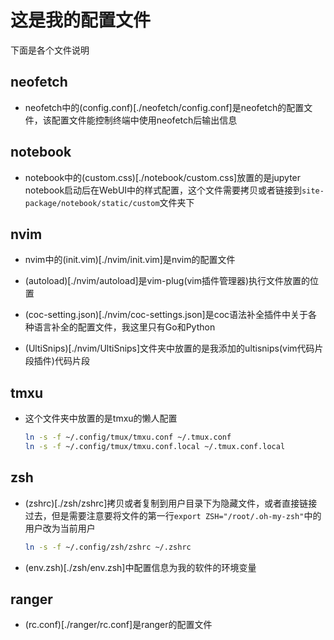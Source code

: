 # 这是我的配置文件

下面是各个文件说明

## neofetch

- neofetch中的(config.conf)[./neofetch/config.conf]是neofetch的配置文件，该配置文件能控制终端中使用neofetch后输出信息

## notebook

- notebook中的(custom.css)[./notebook/custom.css]放置的是jupyter notebook启动后在WebUI中的样式配置，这个文件需要拷贝或者链接到`site-package/notebook/static/custom`文件夹下

## nvim

- nvim中的(init.vim)[./nvim/init.vim]是nvim的配置文件

- (autoload)[./nvim/autoload]是vim-plug(vim插件管理器)执行文件放置的位置

- (coc-setting.json)[./nvim/coc-settings.json]是coc语法补全插件中关于各种语言补全的配置文件，我这里只有Go和Python

- (UltiSnips)[./nvim/UltiSnips]文件夹中放置的是我添加的ultisnips(vim代码片段插件)代码片段

## tmxu

- 这个文件夹中放置的是tmxu的懒人配置

	```bash
	ln -s -f ~/.config/tmux/tmxu.conf ~/.tmux.conf
	ln -s -f ~/.config/tmux/tmxu.conf.local ~/.tmux.conf.local
	```

## zsh

- (zshrc)[./zsh/zshrc]拷贝或者复制到用户目录下为隐藏文件，或者直接链接过去，但是需要注意要将文件的第一行`export ZSH="/root/.oh-my-zsh"`中的用户改为当前用户

	```bash
	ln -s -f ~/.config/zsh/zshrc ~/.zshrc
	```
- (env.zsh)[./zsh/env.zsh]中配置信息为我的软件的环境变量

## ranger

- (rc.conf)[./ranger/rc.conf]是ranger的配置文件
